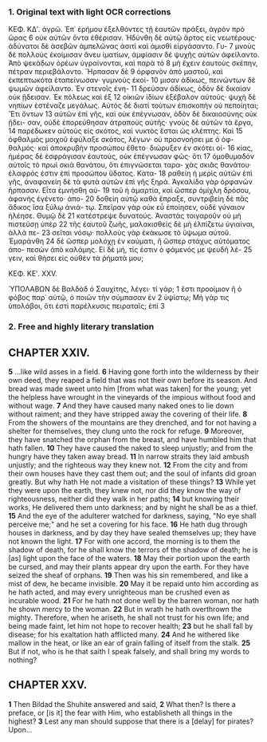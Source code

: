 ### 1. Original text with light OCR corrections

ΚΕΦ. ΚΔʹ.
ἀγρῶ. Ἐπ᾽ ἐρήμου ἐξελθόντες τῇ ἑαυτῶν πράξει, ἀγρὸν πρὸ ὥρας 6
οὐκ αὐτῶν ὄντα ἐθέρισαν. Ἡδύνθη δὲ αὐτῷ ἄρτος εἰς νεωτέρους·
ἀδύνατοι δὲ ἀσεβῶν ἀμπελῶνας ἀσιτὶ καὶ ἀμισθὶ εἰργάσαντο. Γυ- 7
μνοὺς δὲ πολλοὺς ἐκοίμισαν ἄνευ ἱματίων, ἀμφίασιν δὲ ψυχῆς
αὐτῶν ἀφείλαντο. Ἀπὸ ψεκάδων ὀρέων ὑγραίνονται, καὶ παρὰ τὸ 8
μὴ ἔχειν ἑαυτοὺς σκέπην, πέτραν περιεβάλοντο. Ἥρπασαν δὲ 9
ὀρφανὸν ἀπὸ μαστοῦ, καὶ ἐκπεπτωκότα ἐταπείνωσαν· γυμνοὺς ἐκοί- 10
μισαν ἀδίκως, πεινώντων δὲ ψωμῶν ἀφείλαντο. Ἐν στενοῖς ἐνη- 11
δρεύσαν ἀδίκως, ὁδὸν δὲ δικαίαν οὐκ ᾔδεισαν. Ἐκ πόλεως καὶ ἐξ 12
οἰκιῶν ἰδίων ἐξέβαλον αὐτούς· ψυχὴ δὲ νηπίων ἐστέναζε μεγάλως.
Αὐτὸς δὲ διατί τούτων ἐπισκοπὴν οὐ πεποίηται; Ἔτι ὄντων 13
αὐτῶν ἐπὶ γῆς, καὶ οὐκ ἐπέγνωσαν, ὁδὸν δὲ δικαιοσύνης οὐκ ᾔδει-
σαν, οὐδὲ ἐπορεύθησαν ἀτραποὺς αὐτῆς· γνοὺς δὲ αὐτῶν τὰ ἔργα, 14
παρέδωκεν αὐτοὺς εἰς σκότος, καὶ νυκτὸς ἔσται ὡς κλέπτης. Καὶ 15
ὀφθαλμὸς μοιχοῦ ἐφύλαξε σκότος, λέγων· οὐ προσνοήσει με ὁ ὀφ-
θαλμός· καὶ ἀποκρυβὴν προσώπου ἔθετο· διώρυξεν ἐν σκότει οἰ- 16
κίας, ἡμέρας δὲ ἐσφράγισαν ἑαυτούς, οὐκ ἐπέγνωσαν φῶς· ὅτι 17
ὁμοθυμαδὸν αὐτοῖς τὸ πρωὶ σκιὰ θανάτου, ὅτι ἐπιγνώσεται ταρα-
χὰς σκιᾶς θανάτου· ἐλαφρός ἐστιν ἐπὶ προσώπου ὕδατος. Κατα- 18
ραθείη ἡ μερὶς αὐτῶν ἐπὶ γῆς, ἀναφανείη δὲ τὰ φυτὰ αὐτῶν ἐπὶ
γῆς ξηρά. Ἀγκαλίδα γὰρ ὀρφανῶν ἥρπασαν. Εἶτα ἐμνήσθη αὐ- 19
τοῦ ἡ ἁμαρτία, καὶ ὥσπερ ὁμίχλη δρόσου, ἀφανὴς ἐγένετο· ἀπο- 20
δοθείη αὐτῷ καθὰ ἔπραξε, συντριβείη δὲ πᾶς ἄδικος ἴσα ξύλῳ ἀνιά-
τῳ. Σπεῖραν γὰρ οὐκ εὖ ἐποίησεν, οὐδὲ γύναιον ἠλέησε. Θυμῷ δὲ 21
κατέστρεψε δυνατούς. Ἀναστὰς τοιγαροῦν οὐ μὴ πιστεύσῃ ὑπὲρ 22
τῆς ἑαυτοῦ ζωῆς, μαλακισθεὶς δὲ μὴ ἐλπίζετω ὑγιαίναι, ἀλλὰ πε- 23
σεῖται νόσῳ· πολλοὺς γὰρ ἐκάκωσε τὸ ὕψωμα αὐτοῦ. Ἐμαράνθη 24
δὲ ὥσπερ μολόχῃ ἐν καύματι, ἢ ὥσπερ στάχυς αὐτόματος ἀπο-
πεσὼν ἀπὸ καλάμης. Εἰ δὲ μή, τίς ἐστιν ὁ φάμενός με ψευδῆ λέ- 25
γειν, καὶ θήσει εἰς οὐθὲν τὰ ῥήματά μου;

ΚΕΦ. ΚΕʹ. XXV.

ὙΠΟΛΑΒΩΝ δὲ Βαλδὰδ ὁ Σαυχίτης, λέγει· τί γάρ; 1
ἔστι προοίμιον ἢ ὁ φόβος παρ᾽ αὐτῷ, ὁ ποιῶν τὴν σύμπασαν ἐν 2
ὑψίστῳ; Μὴ γάρ τις ὑπολάβοι, ὅτι ἐστὶ παρέλκυσις πειραταῖς; ἐπὶ 3

### 2. Free and highly literary translation

## CHAPTER XXIV.

**5** ...like wild asses in a field.
**6** Having gone forth into the wilderness by their own deed, they reaped a field that was not their own before its season. And bread was made sweet unto him [from what was taken] for the young; yet the helpless have wrought in the vineyards of the impious without food and without wage.
**7** And they have caused many naked ones to lie down without raiment; and they have stripped away the covering of their life.
**8** From the showers of the mountains are they drenched, and for not having a shelter for themselves, they clung unto the rock for refuge.
**9** Moreover, they have snatched the orphan from the breast, and have humbled him that hath fallen.
**10** They have caused the naked to sleep unjustly; and from the hungry have they taken away bread.
**11** In narrow straits they laid ambush unjustly; and the righteous way they knew not.
**12** From the city and from their own houses have they cast them out; and the soul of infants did groan greatly. But why hath He not made a visitation of these things?
**13** While yet they were upon the earth, they knew not, nor did they know the way of righteousness, neither did they walk in her paths;
**14** but knowing their works, He delivered them unto darkness; and by night he shall be as a thief.
**15** And the eye of the adulterer watched for darkness, saying, "No eye shall perceive me;" and he set a covering for his face.
**16** He hath dug through houses in darkness, and by day they have sealed themselves up; they have not known the light.
**17** For with one accord, the morning is to them the shadow of death, for he shall know the terrors of the shadow of death; he is [as] light upon the face of the waters.
**18** May their portion upon the earth be cursed, and may their plants appear dry upon the earth. For they have seized the sheaf of orphans.
**19** Then was his sin remembered, and like a mist of dew, he became invisible.
**20** May it be repaid unto him according as he hath acted, and may every unrighteous man be crushed even as incurable wood.
**21** For he hath not done well by the barren woman, nor hath he shown mercy to the woman.
**22** But in wrath he hath overthrown the mighty. Therefore, when he ariseth, he shall not trust for his own life; and being made faint, let him not hope to recover health;
**23** but he shall fall by disease; for his exaltation hath afflicted many.
**24** And he withered like mallow in the heat, or like an ear of grain falling of itself from the stalk.
**25** But if not, who is he that saith I speak falsely, and shall bring my words to nothing?

## CHAPTER XXV.

**1** Then Bildad the Shuhite answered and said,
**2** What then? Is there a preface, or [is it] the fear with Him, who establisheth all things in the highest?
**3** Lest any man should suppose that there is a [delay] for pirates? Upon...